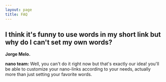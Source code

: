 ```yaml
---
layout: page
title: FAQ
---
```


## I think it's funny to use words in my short link but why do I can't set my own words?</b>

**Jorge Melo.**

**nano team:**
Well, you can't do it right now but that's exactly our idea! you'll be able to customize your nano-links according to your needs, actually more than just setting your favorite words.